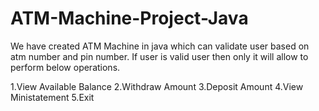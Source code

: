 # ATM-Machine-Project-Java
We have created ATM Machine in java which can validate user based on atm number and pin number. If user is valid user then only it will allow to perform below operations.

1.View Available Balance
2.Withdraw Amount
3.Deposit Amount
4.View Ministatement
5.Exit
